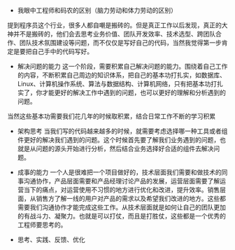 - 我眼中工程师和码农的区别（脑力劳动和体力劳动的区别）

提到程序员这个行业，很多人都自嘲是搬砖的。但是真正工作以后发现，真正的大神并不是搬砖的，他们会去思考业务价值、团队开发效率、技术选型、跨团队合作、团队技术氛围建设等问题，而不仅仅是写好自己的代码，当然我觉得第一步肯定是要把自己手中的代码写好。

- 解决问题的能力
这一个阶段，需要积累自己解决问题的能力。围绕着自己工作的内容，不断积累自己周边的知识体系，把自己的基本功打扎实，如数据库、Linux、计算机操作系统、算法与数据结构、计算机网络，只有把基本功打扎实了，你才能更好的解决工作中遇到的问题，也可以更好的理解和分析遇到的问题。

当然这些基本功需要我们花几年的时候取积累，结合日常工作不断的学习积累

- 架构思考
当我们写的代码越来越多的时候，就需要考虑选择哪一种工具或者组件更好的解决我们遇到的问题。这个时候首先要了解我们业务遇到的问题，也就是从问题的源头开始进行分析，然后结合业务选择好合适的组件去解决问题。

- 成事的能力
一个人是很难把一个项目做好的，技术层面我们需要和做技术的同事沟通协作，产品层面需要和产品经理讨论产品的发展，运营层面需要了解运营当下的痛点，对运营使用不习惯的地方进行优化和改进，提升效率。销售层面，从销售方了解一线的用户对产品的需求以及希望我们改进的地方。这些都需要我们沟通协作才能完成这些工作。从技术层面就是如何让自己的团队更加的有战斗力、凝聚力。也就是可以打仗，而且是打胜仗，这些都是一个优秀的工程师要思考的。

-  思考、实践、反馈、优化
